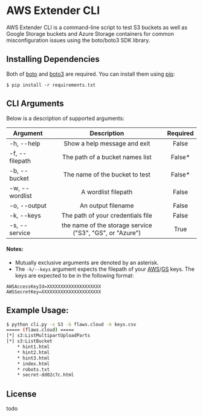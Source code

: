 # AWS Extender CLI

AWS Extender CLI is a command-line script to test S3 buckets as well as Google Storage buckets and Azure Storage containers for common misconfiguration issues using the boto/boto3 SDK library.

## Installing Dependencies
Both of [boto](https://github.com/boto/boto) and [boto3](https://github.com/boto/boto3) are required. You can install them using [pip](https://en.wikipedia.org/wiki/Pip_\(package_manager\)):

    $ pip install -r requirements.txt

## CLI Arguments
Below is a description of supported arguments:

| Argument   |      Description      |      Required      |
|----------|:-------------:|:-------------:|
| -h, --help | Show a help message and exit |  False |
| -f, --filepath |  The path of a bucket names list   |    False*   |
| -b, --bucket | The name of the bucket to test | False* |
| -w, --wordlist | A wordlist filepath | False |
| -o, --output | An output filename | False |
| -k, --keys | The path of your credentials file | False |
| -s, --service | the name of the storage service ("S3", "GS", or "Azure") | True |

#### Notes:
* Mutually exclusive arguments are denoted by an asterisk.
* The `-k/--keys` argument expects the filepath of your [AWS](https://console.aws.amazon.com/iam/home?#/security_credential)/[GS](https://cloud.google.com/storage/docs/migrating#keys) keys. The keys are expected to be in the following format:
```
AWSAccessKeyId=XXXXXXXXXXXXXXXXXXXX
AWSSecretKey=XXXXXXXXXXXXXXXXXXXXXX
```

## Example Usage:

```bash
$ python cli.py -s S3 -b flaws.cloud -k keys.csv
===== (flaws.cloud) =====
[*] s3:ListMultipartUploadParts
[*] s3:ListBucket
	* hint1.html
	* hint2.html
	* hint3.html
	* index.html
	* robots.txt
	* secret-dd02c7c.html
```

## License

todo

